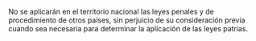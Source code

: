 No se aplicarán en el territorio nacional las leyes penales y de procedimiento de otros países, sin perjuicio de su consideración previa cuando sea necesaria para determinar la aplicación de las leyes patrias.  